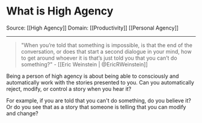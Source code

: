 # What is High Agency

Source:  [[High Agency]]
Domain: [[Productivity]] [[Personal Agency]]

---

> "When you’re told that something is impossible, is that the end of the conversation, or does that start a second dialogue in your mind, how to get around whoever it is that’s just told you that you can’t do something?"
> \- [[Eric Weinstein | @EricRWeinstein]]

Being a person of high agency is about being able to consciously and automatically work with the stories presented to you. Can you automatically reject, modify, or control a story when you hear it?

For example, if you are told that you can't do something, do you believe it? Or do you see that as a story that someone is telling that you can modify and change?